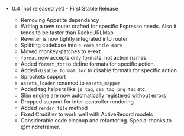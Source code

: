 
+ 0.4 [not released yet] - First Stable Release
  
  - Removing Appetite dependency
  - Writing a new router crafted for specific Espresso needs. Also it tends to be faster than Rack::URLMap
  - Rewriter is now tightly integrated into router
  - Splitting codebase into `e-core` and `e-more`
  - Moved monkey-patches to e-ext
  - `format` now accepts only formats, not action names.
  - Added `format_for` to define formats for specific action.
  - Added `disable_format_for` to disable formats for specific action.
  - Sprockets support
  - `assets_loader` renamed to `assets_mapper`
  - Added tag helpers like `js_tag`, `css_tag`, `png_tag` etc.
  - Slim engine are now automatically registered without errors
  - Dropped support for inter-controller rendering
  - Added `render_file` method
  - Fixed Crudifier to work well with ActiveRecord models
  - Considerable code cleanup and refactoring. Special thanks to @mindreframer.

